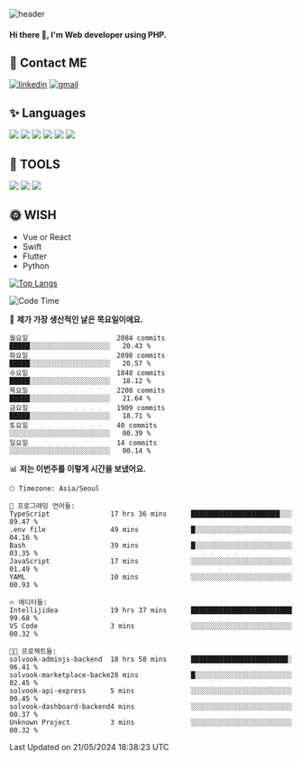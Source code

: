 ![header](https://capsule-render.vercel.app/api?type=waving&color=auto&height=300&section=header&text=Elin&fontSize=90&animation=twinkling)

#### Hi there 👋, I'm <b>Web developer</b> using PHP. ####

<!--
- 🔭 I’m currently working on Uniwill
- 🌱 I’m currently learning Vue or React or Python.
-->

<!---#### I am PHP developer --->

## 💌 Contact ME ###
[<img src='https://img.shields.io/badge/-EunjiKo-%230A66C2?style=flat-square&logo=LinkedIn&logoColor=white' alt='linkedin'>](https://www.linkedin.com/in/https://www.linkedin.com/in/eunji-ko-00a907164//)  [<img src='https://img.shields.io/badge/-einee214%40gmail.com-%23EA4335?style=flat-square&logo=Gmail&logoColor=white' alt='gmail'>](einee214@gmail.com)  


## ✨ Languages
<img src='https://img.shields.io/badge/-PHP-%23777BB4?style=for-the-badge&logo=PHP&logoColor=white'> <img src='https://img.shields.io/badge/-Laravel-%23FF2D20?style=for-the-badge&logo=Laravel&logoColor=white'> <img src='https://img.shields.io/badge/Jquery-%230769AD?style=for-the-badge&logo=Jquery&logoColor=white'> <img src='https://img.shields.io/badge/CSS3-%231572B6?style=for-the-badge&logo=CSS3&logoColor=white'> <img src='https://img.shields.io/badge/Bootstrap-%237952B3?style=for-the-badge&logo=Bootstrap&logoColor=white' > <img src='https://img.shields.io/badge/MySQL-%234479A1?style=for-the-badge&logo=MySQL&logoColor=white' >

## 🌷 TOOLS
<img src='https://img.shields.io/badge/PHPSTORM-%23000000?style=for-the-badge&logo=PhpStorm&logoColor=white' > <img src='https://img.shields.io/badge/GitLab-%23FCA121?style=for-the-badge&logo=GitLab&logoColor=white' > <img src='https://img.shields.io/badge/GitHub-%23181717?style=for-the-badge&logo=GitHub&logoColor=white'>


## 🌞 WISH
- Vue or React
- Swift
- Flutter
- Python


[![Top Langs](https://github-readme-stats.vercel.app/api/top-langs/?username=ein214&layout=compact)](https://github.com/anuraghazra/github-readme-stats)

<!--START_SECTION:waka-->
![Code Time](http://img.shields.io/badge/Code%20Time-3%2C499%20hrs%209%20mins-blue)

📅 **제가 가장 생산적인 날은 목요일이에요.** 

```text
월요일                      2084 commits        █████░░░░░░░░░░░░░░░░░░░░   20.43 % 
화요일                      2098 commits        █████░░░░░░░░░░░░░░░░░░░░   20.57 % 
수요일                      1848 commits        █████░░░░░░░░░░░░░░░░░░░░   18.12 % 
목요일                      2208 commits        █████░░░░░░░░░░░░░░░░░░░░   21.64 % 
금요일                      1909 commits        █████░░░░░░░░░░░░░░░░░░░░   18.71 % 
토요일                      40 commits          ░░░░░░░░░░░░░░░░░░░░░░░░░   00.39 % 
일요일                      14 commits          ░░░░░░░░░░░░░░░░░░░░░░░░░   00.14 % 
```


📊 **저는 이번주를 이렇게 시간을 보냈어요.** 

```text
🕑︎ Timezone: Asia/Seoul

💬 프로그래밍 언어들: 
TypeScript               17 hrs 36 mins      ██████████████████████░░░   89.47 % 
.env file                49 mins             █░░░░░░░░░░░░░░░░░░░░░░░░   04.16 % 
Bash                     39 mins             █░░░░░░░░░░░░░░░░░░░░░░░░   03.35 % 
JavaScript               17 mins             ░░░░░░░░░░░░░░░░░░░░░░░░░   01.49 % 
YAML                     10 mins             ░░░░░░░░░░░░░░░░░░░░░░░░░   00.93 % 

🔥 에디터들: 
Intellijidea             19 hrs 37 mins      █████████████████████████   99.68 % 
VS Code                  3 mins              ░░░░░░░░░░░░░░░░░░░░░░░░░   00.32 % 

🐱‍💻 프로젝트들: 
solvook-adminjs-backend  18 hrs 58 mins      ████████████████████████░   96.41 % 
solvook-marketplace-backe28 mins             █░░░░░░░░░░░░░░░░░░░░░░░░   02.45 % 
solvook-api-express      5 mins              ░░░░░░░░░░░░░░░░░░░░░░░░░   00.45 % 
solvook-dashboard-backend4 mins              ░░░░░░░░░░░░░░░░░░░░░░░░░   00.37 % 
Unknown Project          3 mins              ░░░░░░░░░░░░░░░░░░░░░░░░░   00.32 % 
```


 Last Updated on 21/05/2024 18:38:23 UTC
<!--END_SECTION:waka-->

<!---![GitHub stats](https://github-readme-stats.vercel.app/api?username=ein214&show_icons=true&theme=dracula)  --->



